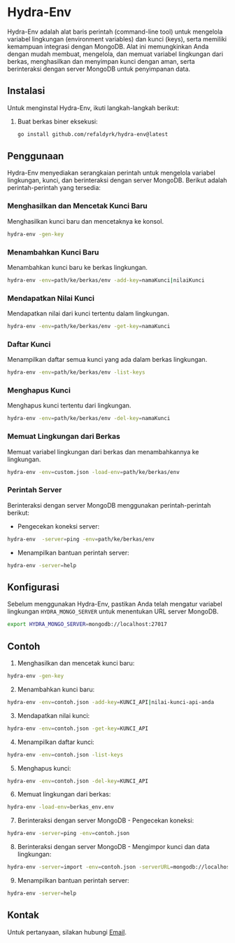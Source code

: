 # Hydra-Env

Hydra-Env adalah alat baris perintah (command-line tool) untuk mengelola variabel lingkungan (environment variables) dan kunci (keys), serta memiliki kemampuan integrasi dengan MongoDB. Alat ini memungkinkan Anda dengan mudah membuat, mengelola, dan memuat variabel lingkungan dari berkas, menghasilkan dan menyimpan kunci dengan aman, serta berinteraksi dengan server MongoDB untuk penyimpanan data.

## Instalasi

Untuk menginstal Hydra-Env, ikuti langkah-langkah berikut:


1. Buat berkas biner eksekusi:

   ```bash
   go install github.com/refaldyrk/hydra-env@latest
   ```


## Penggunaan

Hydra-Env menyediakan serangkaian perintah untuk mengelola variabel lingkungan, kunci, dan berinteraksi dengan server MongoDB. Berikut adalah perintah-perintah yang tersedia:

### Menghasilkan dan Mencetak Kunci Baru

Menghasilkan kunci baru dan mencetaknya ke konsol.

```bash
hydra-env -gen-key
```

### Menambahkan Kunci Baru

Menambahkan kunci baru ke berkas lingkungan.

```bash
hydra-env -env=path/ke/berkas/env -add-key=namaKunci|nilaiKunci
```

### Mendapatkan Nilai Kunci

Mendapatkan nilai dari kunci tertentu dalam lingkungan.

```bash
hydra-env -env=path/ke/berkas/env -get-key=namaKunci
```

### Daftar Kunci

Menampilkan daftar semua kunci yang ada dalam berkas lingkungan.

```bash
hydra-env -env=path/ke/berkas/env -list-keys
```

### Menghapus Kunci

Menghapus kunci tertentu dari lingkungan.

```bash
hydra-env -env=path/ke/berkas/env -del-key=namaKunci
```

### Memuat Lingkungan dari Berkas

Memuat variabel lingkungan dari berkas dan menambahkannya ke lingkungan.

```bash
hydra-env -env=custom.json -load-env=path/ke/berkas/env
```

### Perintah Server

Berinteraksi dengan server MongoDB menggunakan perintah-perintah berikut:

- Pengecekan koneksi server:

```bash
hydra-env  -server=ping -env=path/ke/berkas/env
```

- Menampilkan bantuan perintah server:

```bash
hydra-env -server=help
```

## Konfigurasi

Sebelum menggunakan Hydra-Env, pastikan Anda telah mengatur variabel lingkungan `HYDRA_MONGO_SERVER` untuk menentukan URL server MongoDB.

```bash
export HYDRA_MONGO_SERVER=mongodb://localhost:27017
```

## Contoh

1. Menghasilkan dan mencetak kunci baru:

```bash
hydra-env -gen-key
```

2. Menambahkan kunci baru:

```bash
hydra-env -env=contoh.json -add-key=KUNCI_API|nilai-kunci-api-anda
```

3. Mendapatkan nilai kunci:

```bash
hydra-env -env=contoh.json -get-key=KUNCI_API
```

4. Menampilkan daftar kunci:

```bash
hydra-env -env=contoh.json -list-keys
```

5. Menghapus kunci:

```bash
hydra-env -env=contoh.json -del-key=KUNCI_API
```

6. Memuat lingkungan dari berkas:

```bash
hydra-env -load-env=berkas_env.env
```

7. Berinteraksi dengan server MongoDB - Pengecekan koneksi:

```bash
hydra-env -server=ping -env=contoh.json
```

8. Berinteraksi dengan server MongoDB - Mengimpor kunci dan data lingkungan:

```bash
hydra-env -server=import -env=contoh.json -serverURL=mongodb://localhost:27017
```

9. Menampilkan bantuan perintah server:

```bash
hydra-env -server=help
```

## Kontak

Untuk pertanyaan, silakan hubungi [Email](mailto:refaldy.rizky22@gmail.com).
